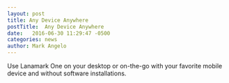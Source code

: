 ```yaml
---
layout: post
title: Any Device Anywhere
postTitle:  Any Device Anywhere
date:   2016-06-30 11:29:47 -0500
categories: news
author: Mark Angelo
---
```


Use Lanamark One on your desktop or on-the-go with your favorite mobile device and without software installations.
